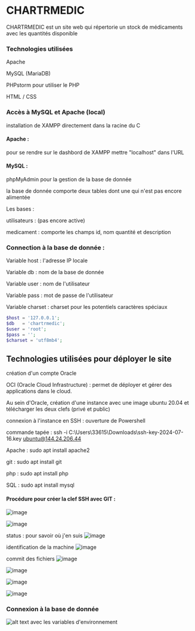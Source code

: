 # CHARTRMEDIC 

CHARTRMEDIC est un site web qui répertorie un stock de médicaments avec les quantités disponible

### Technologies utilisées

Apache 

MySQL (MariaDB)

PHPstorm pour utiliser le PHP

HTML / CSS 

### Accès à MySQL et Apache (local)

installation de XAMPP directement dans la racine du C

#### Apache :

pour se rendre sur le dashbord de XAMPP mettre "localhost" dans l'URL

#### MySQL : 

phpMyAdmin pour la gestion de la base de donnée

la base de donnée comporte deux tables dont une qui n'est pas encore alimentée 

Les bases :

utilisateurs : (pas encore active)

medicament : comporte les champs id, nom quantité et description

### Connection à la base de donnée : 

Variable host : l'adresse IP locale

Variable db : nom de la base de donnée

Variable user : nom de l'utilisateur

Variable pass : mot de passe de l'utilisateur 

Variable charset : charset pour les potentiels caractères spéciaux

`````PHP
$host = '127.0.0.1';
$db   = 'chartrmedic';
$user = 'root';
$pass = '';
$charset = 'utf8mb4';
``````
## Technologies utilisées pour déployer le site

création d'un compte Oracle 

OCI (Oracle Cloud Infrastructure) : permet de déployer et gérer des applications dans le cloud.

Au sein d'Oracle, création d'une instance avec une image ubuntu 20.04 et télécharger les deux clefs (privé et public)

connexion à l'instance en SSH : ouverture de Powershell 

commande tapée : ssh -i C:\Users\33615\Downloads\ssh-key-2024-07-16.key ubuntu@144.24.206.44 

Apache : sudo apt install apache2

git : sudo apt install git

php : sudo apt install php

SQL : sudo apt install mysql

#### Procédure pour créer la clef SSH avec GIT :

![image](https://github.com/user-attachments/assets/e8795978-518e-4c72-b4d1-5eaf71e673b5)

![image](https://github.com/user-attachments/assets/cdafbf56-216c-4d95-8561-b947baa005f8)

status : pour savoir où j'en suis 
![image](https://github.com/user-attachments/assets/93648341-b64e-4d66-a9f6-e155030e9bef)

identification de la machine 
![image](https://github.com/user-attachments/assets/d1b6fb2e-e65e-4c52-95aa-0cd441c3dd80)

commit des fichiers 
![image](https://github.com/user-attachments/assets/dd11c429-3b05-4fd7-a550-0fad63424aca)

![image](https://github.com/user-attachments/assets/37b0a95e-a05b-4efc-a95d-38eb3a8e4c77)

![image](https://github.com/user-attachments/assets/86cba6dd-7bd4-4faa-a5e2-29e0580ac3f3)

![image](https://github.com/user-attachments/assets/73b1fa96-1e6b-4655-bba0-09c50b00a874)

### Connexion à la base de donnée 

![alt text](image.png) 
avec les variables d'environnement 
